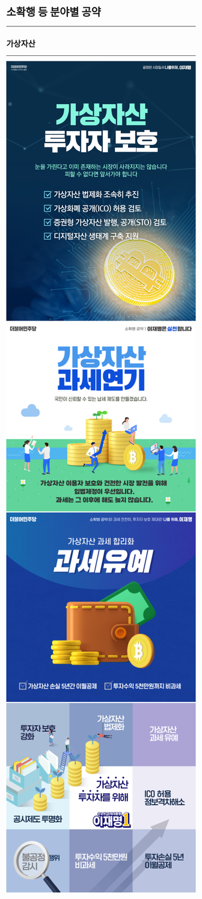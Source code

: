 # 소확행 등 분야별 공약
---
## 가상자산
---

![가상자산 투자자 보호](004_001_001.png)
![가산자산 과세, 1년 유예](004_001_002.jpg)
![가상자산 과세 합리화](004_001_003.png)
![가상자산 투자자를 위해](004_001_004.png)